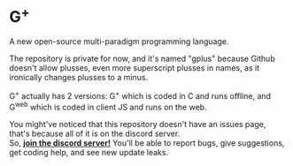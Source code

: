 # G<sup>+</sup>
A new open-source multi-paradigm programming language.

The repository is private for now, and it's named "gplus" because Github doesn't allow plusses, even more superscript plusses in names, as it ironically changes plusses to a minus.

G<sup>+</sup> actually has 2 versions: G<sup>+</sup> which is coded in C and runs offline, and G<sup>web</sup> which is coded in client JS and runs on the web.

You might've noticed that this repository doesn't have an issues page, that's because all of it is on the discord server.\
So, [**join the discord server!**](https://discord.gg/Th4KGqSRpU) You'll be able to report bugs, give suggestions, get coding help, and see new update leaks.
